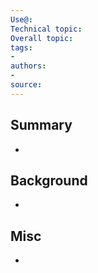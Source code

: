 ```yaml
---
Use@: 
Technical topic: 
Overall topic: 
tags: 
- 
authors: 
- 
source:
---
```



## Summary
- 
## Background
- 

## Misc
- 